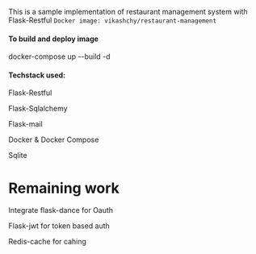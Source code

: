 This is a sample implementation of restaurant management system with Flask-Restful
````Docker image: vikashchy/restaurant-management````

#### To build and deploy image
docker-compose up --build -d 

#### Techstack used:
Flask-Restful

Flask-Sqlalchemy

Flask-mail

Docker & Docker Compose

Sqlite

# Remaining work
Integrate flask-dance for Oauth

Flask-jwt for token based auth

Redis-cache for cahing

